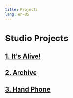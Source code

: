 ```yaml
---
title: Projects
lang: en-US
---
```


# Studio Projects

## [1. It's Alive!](./project-2)

## [2. Archive](./project-2-disabled)

## [3. Hand Phone](./project-3-disabled)
